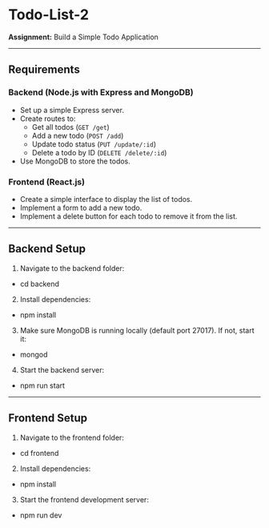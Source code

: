 # Todo-List-2

**Assignment:** Build a Simple Todo Application

---

## Requirements

### Backend (Node.js with Express and MongoDB)
- Set up a simple Express server.
- Create routes to:
  - Get all todos (`GET /get`)
  - Add a new todo (`POST /add`)
  - Update todo status (`PUT /update/:id`)
  - Delete a todo by ID (`DELETE /delete/:id`)
- Use MongoDB to store the todos.

### Frontend (React.js)
- Create a simple interface to display the list of todos.
- Implement a form to add a new todo.
- Implement a delete button for each todo to remove it from the list.

---

## Backend Setup

1. Navigate to the backend folder:
- cd backend

2. Install dependencies:
- npm install

3. Make sure MongoDB is running locally (default port 27017). If not, start it:
- mongod

4. Start the backend server:
- npm run start

---
## Frontend Setup

1. Navigate to the frontend folder:
- cd frontend
  
2. Install dependencies:
- npm install
  
3. Start the frontend development server:
- npm run dev

